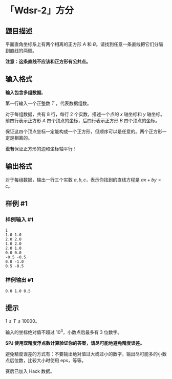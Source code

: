 # 「Wdsr-2」方分

## 题目描述

平面直角坐标系上有两个相离的正方形 $A$ 和 $B$。请找到任意一条直线把它们分隔到直线的两侧。

**注意：这条直线不应该和正方形有公共点。**

## 输入格式

**输入包含多组数据**。

第一行输入一个正整数 $T$ ，代表数据组数。

对于每组数据，共有 $8$ 行，每行 $2$ 个实数，描述一个点的 $x$ 轴坐标和 $y$ 轴坐标。前四行表示正方形 $A$ 四个顶点的坐标，后四行表示正方形 $B$ 四个顶点的坐标。

保证这四个顶点坐标一定能构成一个正方形，但顺序可以是任意的。两个正方形一定是相离的。

**没有**保证正方形的边和坐标轴平行！

## 输出格式

对于每组数据，输出一行三个实数 $a,b,c$，表示你找到的直线方程是 $ax+by=c$。

## 样例 #1

### 样例输入 #1
```
1
1.0 1.0
2.0 2.0
1.0 2.0
2.0 1.0
0.0 0.0
-0.5 -0.5
0.0 -1.0
0.5 -0.5
```

### 样例输出 #1

```
0.0 1.0 0.5
```

## 提示

$1\le T\le 10000$。

输入的坐标绝对值不超过 $10^3$，小数点后最多有 $3$ 位数字。

**SPJ 使用双精度浮点数计算验证你的答案，请尽可能地避免精度误差。**

避免精度误差的方式有：不要输出绝对值过大或过小的数字，输出尽可能多的小数点后位数，比较大小时使用 eps，等等。

赛后已加入 Hack 数据。

